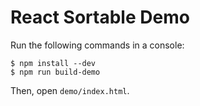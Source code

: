 
# React Sortable Demo

Run the following commands in a console:

    $ npm install --dev
    $ npm run build-demo

Then, open `demo/index.html`.
